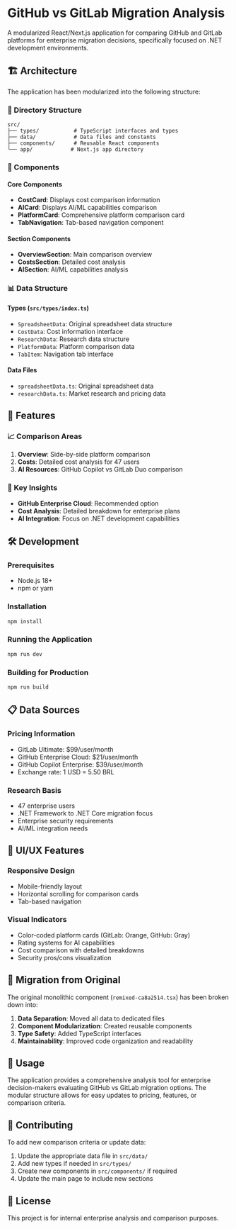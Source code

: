 # GitHub vs GitLab Migration Analysis

A modularized React/Next.js application for comparing GitHub and GitLab platforms for enterprise migration decisions, specifically focused on .NET development environments.

## 🏗️ Architecture

The application has been modularized into the following structure:

### 📁 Directory Structure

```
src/
├── types/           # TypeScript interfaces and types
├── data/            # Data files and constants
├── components/      # Reusable React components
└── app/            # Next.js app directory
```

### 🔧 Components

#### Core Components

- **CostCard**: Displays cost comparison information
- **AICard**: Displays AI/ML capabilities comparison
- **PlatformCard**: Comprehensive platform comparison card
- **TabNavigation**: Tab-based navigation component

#### Section Components

- **OverviewSection**: Main comparison overview
- **CostsSection**: Detailed cost analysis
- **AISection**: AI/ML capabilities analysis

### 📊 Data Structure

#### Types (`src/types/index.ts`)

- `SpreadsheetData`: Original spreadsheet data structure
- `CostData`: Cost information interface
- `ResearchData`: Research data structure
- `PlatformData`: Platform comparison data
- `TabItem`: Navigation tab interface

#### Data Files

- `spreadsheetData.ts`: Original spreadsheet data
- `researchData.ts`: Market research and pricing data

## 🚀 Features

### 📈 Comparison Areas

1. **Overview**: Side-by-side platform comparison
2. **Costs**: Detailed cost analysis for 47 users
3. **AI Resources**: GitHub Copilot vs GitLab Duo comparison

### 🎯 Key Insights

- **GitHub Enterprise Cloud**: Recommended option
- **Cost Analysis**: Detailed breakdown for enterprise plans
- **AI Integration**: Focus on .NET development capabilities

## 🛠️ Development

### Prerequisites

- Node.js 18+
- npm or yarn

### Installation

```bash
npm install
```

### Running the Application

```bash
npm run dev
```

### Building for Production

```bash
npm run build
```

## 📋 Data Sources

### Pricing Information

- GitLab Ultimate: $99/user/month
- GitHub Enterprise Cloud: $21/user/month
- GitHub Copilot Enterprise: $39/user/month
- Exchange rate: 1 USD = 5.50 BRL

### Research Basis

- 47 enterprise users
- .NET Framework to .NET Core migration focus
- Enterprise security requirements
- AI/ML integration needs

## 🎨 UI/UX Features

### Responsive Design

- Mobile-friendly layout
- Horizontal scrolling for comparison cards
- Tab-based navigation

### Visual Indicators

- Color-coded platform cards (GitLab: Orange, GitHub: Gray)
- Rating systems for AI capabilities
- Cost comparison with detailed breakdowns
- Security pros/cons visualization

## 🔄 Migration from Original

The original monolithic component (`remixed-ca8a2514.tsx`) has been broken down into:

1. **Data Separation**: Moved all data to dedicated files
2. **Component Modularization**: Created reusable components
3. **Type Safety**: Added TypeScript interfaces
4. **Maintainability**: Improved code organization and readability

## 📝 Usage

The application provides a comprehensive analysis tool for enterprise decision-makers evaluating GitHub vs GitLab migration options. The modular structure allows for easy updates to pricing, features, or comparison criteria.

## 🤝 Contributing

To add new comparison criteria or update data:

1. Update the appropriate data file in `src/data/`
2. Add new types if needed in `src/types/`
3. Create new components in `src/components/` if required
4. Update the main page to include new sections

## 📄 License

This project is for internal enterprise analysis and comparison purposes.
